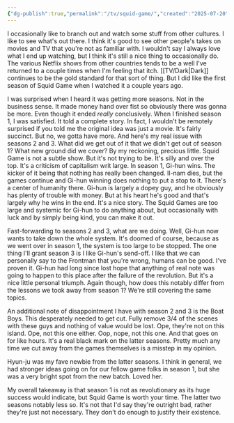```yaml
---
{"dg-publish":true,"permalink":"/tv/squid-game/","created":"2025-07-20","updated":"2025-07-21"}
---
```



I occasionally like to branch out and watch some stuff from other cultures. I like to see what's out there. I think it's good to see other people's takes on movies and TV that you're not as familiar with. I wouldn't say I always love what I end up watching, but I think it's still a nice thing to occasionally do. The various Netflix shows from other countries tends to be a well I've returned to a couple times when I'm feeling that itch. [[TV/Dark\|Dark]] continues to be the gold standard for that sort of thing. But I did like the first season of Squid Game when I watched it a couple years ago.

I was surprised when I heard it was getting more seasons. Not in the business sense. It made money hand over fist so obviously there was gonna be more. Even though it ended *really* conclusively. When I finished season 1, I was satisfied. It told a complete story. In fact, I wouldn't be remotely surprised if you told me the original idea was just a movie. It's fairly succinct. But no, we gotta have more. And here's my real issue with seasons 2 and 3. What did we get out of it that we didn't get out of season 1? What new ground did we cover? By my reckoning, precious little. Squid Game is not a subtle show. But it's not trying to be. It's silly and over the top. It's a criticism of capitalism writ large. In season 1, Gi-hun wins. The kicker of it being that nothing has really been changed. Il-nam dies, but the games continue and Gi-hun winning does nothing to put a stop to it. There's a center of humanity there. Gi-hun is largely a dopey guy, and he obviously has plenty of trouble with money. But at his heart he's good and that's largely why he wins in the end. It's a nice story. The Squid Games are too large and systemic for Gi-hun to do anything about, but occasionally with luck and by simply being kind, you can make it out.

Fast-forwarding to seasons 2 and 3, what are we doing. Well, Gi-hun now wants to take down the whole system. It's doomed of course, because as we went over in season 1, the system is too large to be stopped. The one thing I'll grant season 3 is I like Gi-hun's send-off. I like that we can personally say to the Frontman that you're wrong, humans can be good. I've proven it. Gi-hun had long since lost hope that anything of real note was going to happen to this place after the failure of the revolution. But it's a nice little personal triumph. Again though, how does this notably differ from the lessons we took away from season 1? We're still covering the same topics.

An additional note of disappointment I have with season 2 and 3 is the Boat Boys. This desperately needed to get cut. Fully remove 3/4 of the scenes with these guys and nothing of value would be lost. Ope, they're not on this island. Ope, not this one either. Oop, nope, not this one. And that goes on for like hours. It's a real black mark on the latter seasons. Pretty much any time we cut away from the games themselves is a misstep in my opinion.

Hyun-ju was my fave newbie from the latter seasons. I think in general, we had stronger ideas going on for our fellow game folks in season 1, but she was a very bright spot from the new batch. Loved her.

My overall takeaway is that season 1 is not as revolutionary as its huge success would indicate, but Squid Game is worth your time. The latter two seasons notably less so. It's not that I'd say they're outright bad, rather they're just not necessary. They don't do enough to justify their existence.
